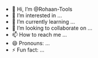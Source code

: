 - 👋 Hi, I’m @Rohaan-Tools
- 👀 I’m interested in ...
- 🌱 I’m currently learning ...
- 💞️ I’m looking to collaborate on ...
- 📫 How to reach me ...
- 😄 Pronouns: ...
- ⚡ Fun fact: ...

<!---
Rohaan-Tools/Rohaan-Tools is a ✨ special ✨ repository because its `README.md` (this file) appears on your GitHub profile.
You can click the Preview link to take a look at your changes.
--->
